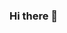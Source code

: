### Hi there 👋

<!--
**SoumyaDeori/SoumyaDeori** is a ✨ _special_ ✨ repository because its `README.md` (this file) appears on your GitHub profile.

<div align="center">
 <h1> Hello, I'm Soumya... <img src="https://media.giphy.com/media/hvRJCLFzcasrR4ia7z/giphy.gif" width="35px"></h1>
</div>
<div align="center">
 <img src=https://komarev.com/ghpvc/?username=SoumyaDeori alt=SoumyaDeori>
 <a href="https://github.com/SoumyaDeori/SoumyaDeori/stargazers"><img src="https://img.shields.io/github/stars/SoumyaDeori" alt="Stars Badge"/></a>
</div>
<br>
**💬 A Student Pursuing Bachelor's of Technology in Computer Science <br>
**🔭 I’m currently working on my projects of  <b>Web Development, Machine Learning and learning new Technologies related to Data Analytics. </b> <br>

<br>
<br>

**✨ Tech stacks currently using** <br>
<br>
<code><a href="https://cloud.google.com/" target="_blank"><img height="50" src="https://www.vectorlogo.zone/logos/google_cloud/google_cloud-ar21.svg"></a></code>
<code><a href="https://aws.amazon.com/" target="_blank"><img height="50" src="https://www.vectorlogo.zone/logos/amazon_aws/amazon_aws-ar21.svg"></a></code>

<br>
<br>
<br>
**🌱🌱 Looking forward to learn:** <br>
<br>

<code><a href="https://analytics.google.com/" target="_blank"><img height="50" src="https://www.vectorlogo.zone/logos/google_analytics/google_analytics-ar21.svg">
</a></code>
<br>
<br>
<h3>Details</h3>
<p align="center">
  <a href="https://github.com/SoumyaDeori">
    <img src="http://github-profile-summary-cards.vercel.app/api/cards/profile-details?username=SoumyaDeori&theme=transparent" />
  </a>
  <a href="https://github.com/SoumyaDeori">
    <img src="https://github-readme-streak-stats.herokuapp.com/?user=SoumyaDeori&card_width=338&theme=transparent" />
  </a>
  <a href="https://github.com/SoumyaDeori">
    <img src="https://github-readme-stats.vercel.app/api?username=SoumyaDeori&show_icons=true&theme=transparent" />
  </a>
 <a href="https://github.com/SoumyaDeori">
    <img src="https://github-readme-stats.vercel.app/api/top-langs/?username=SoumyaDeori&layout=compact&theme=transparent&langs_count=20" />
  </a>
 
 </p>
<br>
<br>
**💬 Ask me about anything, I'll be happy to help! ** <br>
**💬 My inbox is always open, Contact me. **
<br>
<br> 
  <a href="www.linkedin.com/in/soumya-deori-84a361242" target="_blank">
   <img align="left" alt="Soumya | Linkedin" width="26px" src="https://github.com/SoumyaDeori/SoumyaDeori/blob/main/Linkedin.svg" />
  </a>
  <a href="mailto:soumyadeori03@gmail.com" target="_blank">
    <img align="left" alt="Soumya | Gmail" width="26px" src="https://github.com/SoumyaDeori/SoumyaDeori/blob/main/Gmail.svg" />
  </a>

   <a href="https://www.codingninjas.com/studio/profile/Soumya_Deori" target="_blank">
    <img align="left" alt="Soumya | CodingNinjas" width="25px" src="https://github.com/SoumyaDeori/SoumyaDeori/blob/main/coding-ninjas.svg" />
  </a>

    <a href="https://leetcode.com/SoumyaDeori/" target="_blank">
    <img align="left" alt="Soumya | leetcode" width="25px" src="https://github.com/SoumyaDeori/SoumyaDeori/blob/main/LeetCode.svg" />
  </a>
  
